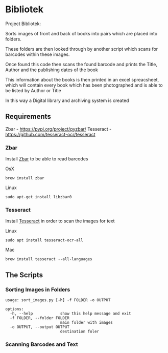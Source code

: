 # Bibliotek

Project Bibliotek:

Sorts images of front and back of books into pairs which are placed into folders.

These folders are then looked through by another script which scans for barcodes within these images.

Once found this code then scans the found barcode and prints the Title, Author and the publishing dates of the book

This information about the books is then printed in an excel spreacsheet, which will contain every book which has been photographed and is able to be listed by Author or Title

In this way a Digital library and archiving system is created

## Requirements 

Zbar - https://pypi.org/project/pyzbar/
Tesseract - https://github.com/tesseract-ocr/tesseract

### Zbar

Install [Zbar](https://pypi.org/project/pyzbar/) to be able to read barcodes

OsX
```
brew install zbar

```
Linux
```
sudo apt-get install libzbar0
```
### Tesseract 

Install [Tesseract](https://github.com/tesseract-ocr/tesseract) in order to scan the images for text

Linux
```
sudo apt install tesseract-ocr-all
```
Mac 
```
brew install tesseract --all-languages

```

## The Scripts

### Sorting Images in Folders
```
usage: sort_images.py [-h] -f FOLDER -o OUTPUT

options:
  -h, --help            show this help message and exit
  -f FOLDER, --folder FOLDER
                        main folder with images
  -o OUTPUT, --output OUTPUT
                        destination foler
```
### Scanning Barcodes and Text 



